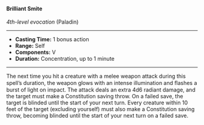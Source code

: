 #### Brilliant Smite
*4th-level evocation* (Paladin)
___
- **Casting Time:** 1 bonus action
- **Range:** Self
- **Components:** V
- **Duration:** Concentration, up to 1 minute
---
The next time you hit a creature with a melee weapon attack during this spell’s duration, the weapon glows with an intense illumination and ﬂashes a burst of light on impact. The attack deals an extra 4d6 radiant damage, and the target must make a Constitution saving throw. On a failed save, the target is blinded until the start of your next turn. Every creature within 10 feet of the target (excluding yourself) must also make a Constitution saving throw, becoming blinded until the start of your next turn on a failed save.
